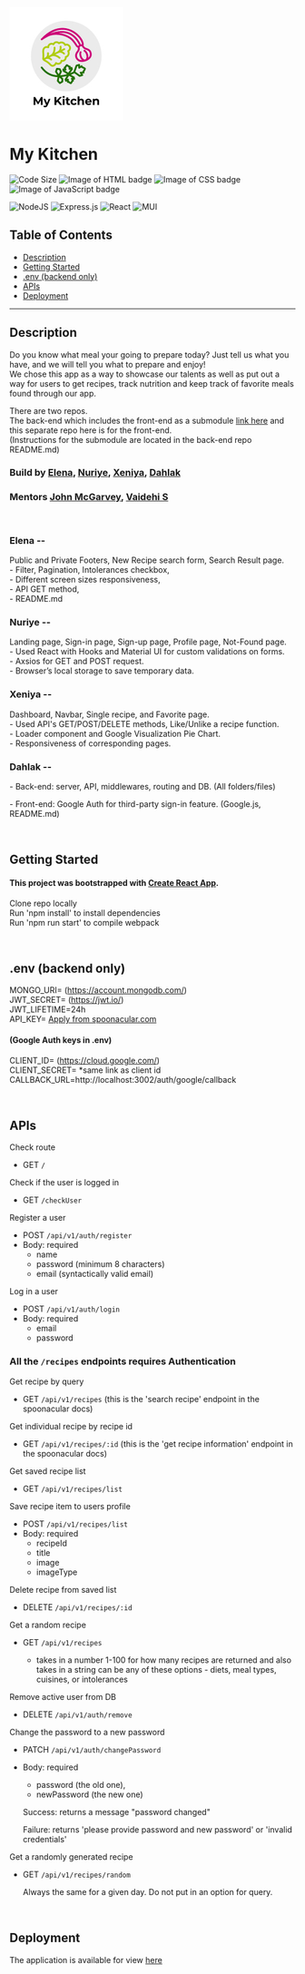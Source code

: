 ![alt text](/public/MyKitchenLogo.png)

# My Kitchen
![Code Size](https://img.shields.io/github/languages/code-size/Code-the-Dream-School/MyKitchenApp-front)
![Image of HTML badge](https://img.shields.io/badge/HTML-2.0%25-orange) 
![Image of CSS badge](https://img.shields.io/badge/CSS-3.8%25-purple)
![Image of JavaScript badge](https://img.shields.io/badge/JavaScript-94.2%25-yellow)    

![NodeJS](https://img.shields.io/badge/node.js-6DA55F?style=for-the-badge&logo=node.js&logoColor=white)
![Express.js](https://img.shields.io/badge/express.js-%23404d59.svg?style=for-the-badge&logo=express&logoColor=%2361DAFB)
![React](https://img.shields.io/badge/react-%2320232a.svg?style=for-the-badge&logo=react&logoColor=%2361DAFB)
![MUI](https://img.shields.io/badge/MUI-%230081CB.svg?style=for-the-badge&logo=mui&logoColor=white)

## Table of Contents
* [Description](#description)
* [Getting Started](#getting-started)
* [.env (backend only)](#env-backend-only)
* [APIs](#apis)
* [Deployment](#deployment)

***

## Description

Do you know what meal your going to prepare today? Just tell us what you have, and we will tell you what to prepare and enjoy!  
We chose this app as a way to showcase our talents as well as put out a way for users to get recipes, track nutrition and keep track of favorite meals found through our app.

There are two repos.    
The back-end which includes the front-end as a submodule [link here](https://github.com/Code-the-Dream-School/MyKitchenApp-back) and this separate repo here is for the front-end.    
(Instructions for the submodule are located in the back-end repo README.md)    

### Build by [Elena](https://github.com/elenamagay), [Nuriye](https://github.com/nuriyealp), [Xeniya](https://github.com/XeniyaDob), [Dahlak](https://github.com/Dahlak76)

### Mentors [John McGarvey](https://github.com/jrmcgarvey), [Vaidehi S](https://github.com/CodergirlVS)   
<br />

### Elena --
Public and Private Footers, New Recipe search form, Search Result page.   
 \- Filter, Pagination, Intolerances checkbox,   
 \- Different screen sizes responsiveness,   
 \- API GET method,   
 \- README.md

### Nuriye --
Landing page, Sign-in page, Sign-up page, Profile page, Not-Found page.    
\- Used React with Hooks and Material UI for custom validations on forms.    
\- Axsios for GET and POST request.    
\- Browser’s local storage to save temporary data.

### Xeniya --
Dashboard, Navbar, Single recipe, and Favorite page.      
\- Used API's GET/POST/DELETE methods, Like/Unlike a recipe function.    
\- Loader component and Google Visualization Pie Chart.    
\- Responsiveness of corresponding pages.   

### Dahlak -- 
\- Back-end: server, API, middlewares, routing and DB. (All folders/files)  

\- Front-end: Google Auth for third-party sign-in feature. (Google.js, README.md)  

<br />

## Getting Started  
#### This project was bootstrapped with [Create React App](https://github.com/facebook/create-react-app).
Clone repo locally    
Run 'npm install' to install dependencies   
Run 'npm run start' to compile webpack  

<br />

## .env (backend only)   
MONGO_URI=  (https://account.mongodb.com/)    
JWT_SECRET=  (https://jwt.io/)   
JWT_LIFETIME=24h    
API_KEY= [Apply from spoonacular.com](https://spoonacular.com/food-api)    
#### (Google Auth keys in .env)      
CLIENT_ID=  (https://cloud.google.com/)    
CLIENT_SECRET= *same link as client id      
CALLBACK_URL=http://localhost:3002/auth/google/callback     

<br />

## APIs

Check route

- GET `/`

Check if the user is logged in

- GET `/checkUser`

Register a user

- POST `/api/v1/auth/register`
- Body: required
  - name
  - password (minimum 8 characters)
  - email (syntactically valid email)

Log in a user

- POST `/api/v1/auth/login`
- Body: required
  - email
  - password

### All the `/recipes` endpoints requires Authentication

Get recipe by query

- GET `/api/v1/recipes`
  (this is the 'search recipe' endpoint in the spoonacular docs)

Get individual recipe by recipe id

- GET `/api/v1/recipes/:id`
  (this is the 'get recipe information' endpoint in the spoonacular docs)

Get saved recipe list

- GET `/api/v1/recipes/list`

Save recipe item to users profile

- POST `/api/v1/recipes/list`
- Body: required
  - recipeId
  - title
  - image
  - imageType

Delete recipe from saved list

- DELETE `/api/v1/recipes/:id`

Get a random recipe

- GET `/api/v1/recipes`

  - takes in a number 1-100 for how many recipes are returned and also takes in a string
    can be any of these options - diets, meal types, cuisines, or intolerances

Remove active user from DB

- DELETE `/api/v1/auth/remove`

Change the password to a new password

- PATCH `/api/v1/auth/changePassword`
- Body: required

  - password (the old one),
  - newPassword (the new one)

  Success: returns a message "password changed"

  Failure: returns 'please provide password and new password' or 'invalid credentials'

Get a randomly generated recipe

- GET `/api/v1/recipes/random`

  Always the same for a given day. Do not put in an option for query. 

<br />

## Deployment 
The application is available for view [here](https://my-kitchen.onrender.com)
